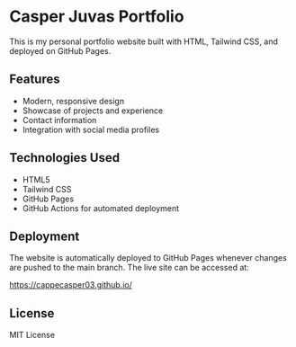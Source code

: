 # Casper Juvas Portfolio

This is my personal portfolio website built with HTML, Tailwind CSS, and deployed on GitHub Pages.

## Features

- Modern, responsive design
- Showcase of projects and experience
- Contact information
- Integration with social media profiles

## Technologies Used

- HTML5
- Tailwind CSS
- GitHub Pages
- GitHub Actions for automated deployment

## Deployment

The website is automatically deployed to GitHub Pages whenever changes are pushed to the main branch. The live site can be accessed at:

https://cappecasper03.github.io/

## License

MIT License